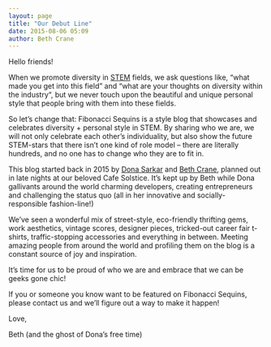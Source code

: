 ```yaml
---
layout: page
title: "Our Debut Line"
date: 2015-08-06 05:09
author: Beth Crane
---
```

Hello friends!

When we promote diversity in [STEM](https://en.wikipedia.org/wiki/STEM_fields) fields, we ask questions like, “what made you get into this field” and “what are your thoughts on diversity within the industry“, but we never touch upon the beautiful and unique personal style that people bring with them into these fields.

So let’s change that: Fibonacci Sequins is a style blog that showcases and celebrates diversity + personal style in STEM. By sharing who we are, we will not only celebrate each other’s individuality, but also show the future STEM-stars that there isn’t one kind of role model – there are literally hundreds, and no one has to change who they are to fit in.

This blog started back in 2015 by [Dona Sarkar](http://donasarkar.com) and [Beth Crane](http://bethcrane.com), planned out in late nights at our beloved Cafe Solstice. It’s kept up by Beth while Dona gallivants around the world charming developers, creating entrepreneurs and challenging the status quo (all in her innovative and socially-responsible fashion-line!)

We’ve seen a wonderful mix of street-style, eco-friendly thrifting gems, work aesthetics, vintage scores, designer pieces, tricked-out career fair t-shirts, traffic-stopping accessories and everything in between. Meeting amazing people from around the world and profiling them on the blog is a constant source of joy and inspiration.

It’s time for us to be proud of who we are and embrace that we can be geeks gone chic!

If you or someone you know want to be featured on Fibonacci Sequins, please contact us and we’ll figure out a way to make it happen!

Love,

Beth (and the ghost of Dona’s free time)
